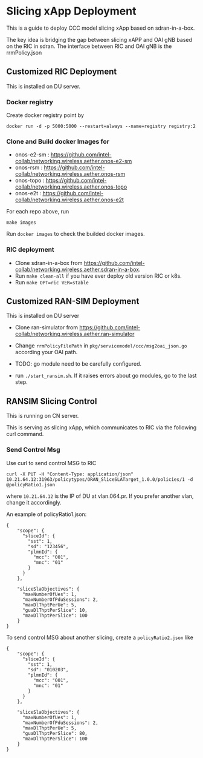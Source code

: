 # Slicing xApp Deployment 

This is a guide to deploy CCC model slicing xApp based on sdran-in-a-box.

The key idea is bridging the gap between slicing xAPP and OAI gNB based on the RIC in sdran. The interface between RIC and OAI gNB is the rrmPolicy.json 


## Customized RIC Deployment

This is installed on DU server.

### Docker registry 

Create docker registry point by 
```
docker run -d -p 5000:5000 --restart=always --name=registry registry:2
```


### Clone and Build docker Images for

- onos-e2-sm : https://github.com/intel-collab/networking.wireless.aether.onos-e2-sm
- onos-rsm : https://github.com/intel-collab/networking.wireless.aether.onos-rsm
- onos-topo : https://github.com/intel-collab/networking.wireless.aether.onos-topo
- onos-e2t : https://github.com/intel-collab/networking.wireless.aether.onos-e2t

For each repo above, run 
```
make images
```

Run `docker images` to check the builded docker images.

### RIC deployment

- Clone sdran-in-a-box from https://github.com/intel-collab/networking.wireless.aether.sdran-in-a-box.
- Run `make clean-all` if you have ever deploy old version RIC or k8s.
- Run `make OPT=ric VER=stable`


## Customized RAN-SIM Deployment

This is installed on DU server

- Clone ran-simulator from https://github.com/intel-collab/networking.wireless.aether.ran-simulator

- Change `rrmPolicyFilePath` in `pkg/servicemodel/ccc/msg2oai_json.go` according your OAI path.

- TODO: go module need to be carefully configured.

- run `./start_ransim.sh`. If it raises errors about go modules, go to the last step.


## RANSIM Slicing Control

This is running on CN server.

This is serving as slicing xApp, which communicates to RIC via the following curl command.

### Send Control Msg

Use curl to send control MSG to RIC
```
curl -X PUT -H "Content-Type: application/json" 10.21.64.12:31963/policytypes/ORAN_SliceSLATarget_1.0.0/policies/1 -d @policyRatio1.json
```
where `10.21.64.12` is the IP of DU at vlan.064.pr. If you prefer another vlan, change it accordingly. 


An example of policyRatio1.json:
```
{
    "scope": {
      "sliceId": {
        "sst": 1,
        "sd": "123456",
        "plmnId": {
          "mcc": "001",
          "mnc": "01"
        }
      }
    },

    "sliceSlaObjectives": {
      "maxNumberOfUes": 1,
      "maxNumberOfPduSessions": 2,
      "maxDlThptPerUe": 5,
      "guaDlThptPerSlice": 10,
      "maxDlThptPerSlice": 100
    }
}
```

To send control MSG about another slicing, create a `policyRatio2.json` like

```
{
    "scope": {
      "sliceId": {
        "sst": 1,
        "sd": "010203",
        "plmnId": {
          "mcc": "001",
          "mnc": "01"
        }
      }
    },

    "sliceSlaObjectives": {
      "maxNumberOfUes": 1,
      "maxNumberOfPduSessions": 2,
      "maxDlThptPerUe": 5,
      "guaDlThptPerSlice": 80,
      "maxDlThptPerSlice": 100
    }
}
```

